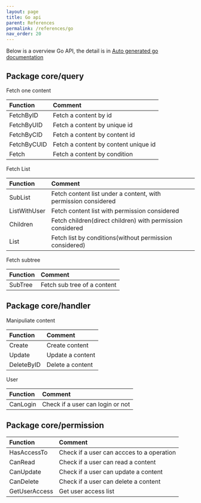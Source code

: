```yaml
---
layout: page
title: Go api
parent: References
permalink: /references/go
nav_order: 20
---
```


Below is a overview Go API, the detail is in [Auto generated go documentation](https://pkg.go.dev/github.com/digimakergo/digimaker#section-documentation)

## Package core/query

Fetch one content

| Function        | Comment       
|:-------------|:---------------------|
| FetchByID       |  Fetch a content by id  |
| FetchByUID      |  Fetch a content by unique id  |
| FetchByCID      |  Fetch a content by content id  |
| FetchByCUID     |  Fetch a content by content unique id  |
| Fetch           |  Fetch a content by condition  |


Fetch List

| Function        | Comment       
|:-------------|:---------------------|
| SubList       |  Fetch content list under a content, with permission considered  |
| ListWithUser  |  Fetch content list with permission considered |
| Children      |  Fetch children(direct children) with permission considered  |
| List     |  Fetch list by conditions(without permission considered)  |

Fetch subtree

| Function        | Comment       
|:-------------|:---------------------|
| SubTree        |  Fetch sub tree of a content  |

## Package core/handler

Manipuliate content

| Function        | Comment       
|:-------------|:---------------------|
| Create        |  Create content |
| Update        |  Update a content |
| DeleteByID        |  Delete a content |


User

| Function        | Comment       
|:-------------|:---------------------|
| CanLogin        |  Check if a user can login or not |


## Package core/permission

| Function        | Comment       
|:-------------|:---------------------|
| HasAccessTo        |  Check if a user can accces to a operation |
| CanRead        |  Check if a user can read a content |
| CanUpdate        |  Check if a user can update a content |
| CanDelete        |  Check if a user can delete a content |
| GetUserAccess        |  Get user access list|


